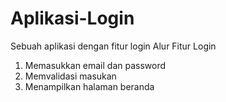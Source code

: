 # Aplikasi-Login
Sebuah aplikasi dengan fitur login
Alur Fitur Login
1. Memasukkan email dan password
2. Memvalidasi masukan
3. Menampilkan halaman beranda
